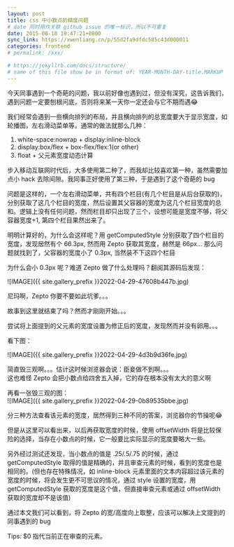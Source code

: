 ```yaml
---
layout: post
title: css 中小数点的精度问题
# date 同时用作关联 github issue 的唯一标识，所以不可重复
date: 2015-08-18 19:47:21+0800
sync_link: https://xwenliang.cn/p/55d2fa9dfdc585c43d000011
categories: frontend
# permalink: /xxx/

# https://jekyllrb.com/docs/structure/
# name of this file show be in format of: YEAR-MONTH-DAY-title.MARKUP
---
```



今天同事遇到一个奇葩的问题，我以前好像也遇到过，但没有深究，这告诉我们，遇到问题一定要刨根问底，否则将来某一天你一定还会与它不期而遇😂  

我们经常会遇到一些横向排列的布局，并且横向排列的总宽度要大于显示宽度，如轮播图，左右滑动菜单等。通常的做法就那么几种：  

1. white-space:nowrap + display:inline-block  
2. display:box/flex + box-flex/flex:1(or other)  
3. float + 父元素宽度动态计算  

步入移动互联网时代后，大多使用第二种了，而我却比较喜欢第一种，虽然需要加点小 hack 去除间隙。我同事正好使用了第三种，于是遇到了这个奇葩的 bug  

问题是这样的，一个左右滑动菜单，共有四个栏目(有几个栏目是从后台获取的)，分别获取了这几个栏目的宽度，然后设置其父容器的宽度为这几个栏目宽度的总和。逻辑上没有任何问题，然而栏目却只出现了三个，设想可能是宽度不够，将父容器宽度+1, 第四个栏目果然出来了。  

明明计算好的，为什么会这样呢？用 getComputedStyle 分别获取了四个栏目的宽度，发现居然有个 66.3px, 然而用 Zepto 获取其宽度，赫然是 66px... 那么问题就找到了，父容器的宽度小了 0.3px, 当然装不下这四个栏目  

为什么会小 0.3px 呢？难道 Zepto 做了什么处理吗？翻阅其源码后发现：  

![IMAGE]({{ site.gallery_prefix }}2022-04-29-47608b447b.jpg)  

尼玛啊，Zepto 你要不要如此坑爹。。。  

故事到这里就结束了吗？然而才刚刚开始。。。  

尝试将上面提到的父元素的宽度设置为修正后的宽度，发现然而并没有卵用。。。  

看下图：  

![IMAGE]({{ site.gallery_prefix }}2022-04-29-4d3b9d36fe.jpg)  

简直毁三观啊。。。估计这时候浏览器会说：臣妾做不到啊。。。  
这也难怪 Zepto 会把小数点给四舍五入掉，它的存在根本没有太大的意义啊  

再看一张毁三观的图：  
![IMAGE]({{ site.gallery_prefix }}2022-04-29-0b89535bbe.jpg)  

分三种方法查看该元素的宽度，居然得到三种不同的答案，浏览器你的节操呢😂  

但是从这里可以看出来，以后再获取宽度的时候，使用 offsetWidth 将是比较保险的选择，当存在小数点的时候，它一般要比实际显示的宽度要略大一些。  

另外经过测试还发现，当小数点的值是 .25/.5/.75 的时候，通过 getComputedStyle 取得的值是精确的，并且审查元素的时候，看到的宽度也是相同的。(但也存在特殊情况，如 inline-block 元素里面的文本内容超过该元素的宽度的时候，将会发生更不可思议的情况，通过 style 设置的宽度，用 getComputedStyle 获取的宽度是这个值，但直接审查元素或通过 offsetWidth 获取的宽度却不是该值)  

通过本文我们可以看到，将 Zepto 的宽/高度向上取整，应该可以解决上文提到的同事遇到的 bug  

Tips: $0 指代当前正在审查的元素。  

